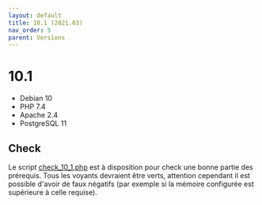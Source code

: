 ```yaml
---
layout: default
title: 10.1 (2021.03)
nav_order: 5
parent: Versions
---
```


# 10.1

- Debian 10
- PHP 7.4
- Apache 2.4
- PostgreSQL 11

## Check

Le script [check_10_1.php](https://faros.lephare.com/check_faros_version/check_10_1.php) est à disposition pour check une bonne partie des prérequis.
Tous les voyants devraient être verts, attention cependant il est possible d'avoir de faux négatifs (par exemple si la mémoire configurée est supérieure à celle requise).
